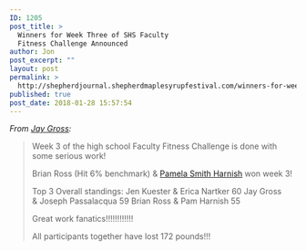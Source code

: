 ```yaml
---
ID: 1205
post_title: >
  Winners for Week Three of SHS Faculty
  Fitness Challenge Announced
author: Jon
post_excerpt: ""
layout: post
permalink: >
  http://shepherdjournal.shepherdmaplesyrupfestival.com/winners-for-week-three-of-shs-faculty-fitness-challenge-announced
published: true
post_date: 2018-01-28 15:57:54
---
```

<em>From <a href="https://www.facebook.com/jgross811/posts/10155790680028445">Jay Gross</a>:</em>
<blockquote>Week 3 of the high school Faculty Fitness Challenge is done with some serious work!

Brian Ross (Hit 6% benchmark) &amp; <a href="https://www.facebook.com/pamela.smithharnish?fref=mentions&amp;hc_location=group" data-hovercard="/ajax/hovercard/user.php?id=1251877813&amp;extragetparams=%7B%22fref%22%3A%22mentions%22%2C%22hc_location%22%3A%22group%22%7D" data-hovercard-prefer-more-content-show="1">Pamela Smith Harnish</a> won week 3!

Top 3 Overall standings:
Jen Kuester &amp; Erica Nartker 60
Jay Gross &amp; Joseph Passalacqua 59
Brian Ross &amp; Pam Harnish 55

Great work fanatics!!!!!!!!!!!!

All participants together have lost 172 pounds!!!</blockquote>